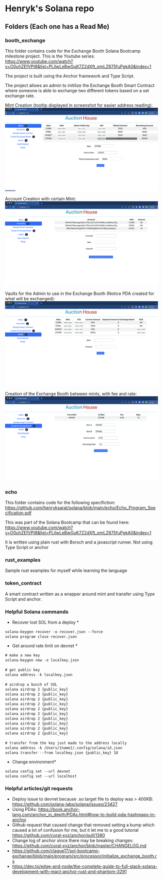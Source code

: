# Henryk's Solana repo

## Folders (Each one has a Read Me)

### booth_exchange
This folder contains code for the Exchange Booth Solana Bootcamp milestone project. This is the Youtube series: https://www.youtube.com/watch?v=O0uhZEfVPt8&list=PLilwLeBwGuK7Z2dXft_pmLZ675fuPgkA0&index=1

The project is built using the Anchor framework and Type Script. 

The project allows an admin to initilize the Exchange Booth Smart Contract where someone is able to exchange two different tokens based on a set exchange rate.

Mint Creation (tooltip displayed in screenshot for easier address reading):
![Exchange Booth](https://github.com/henryksarat/solana/blob/main/images/exchange_booth_mints.png)

Account Creation with certain Mint:
![Exchange Booth](https://github.com/henryksarat/solana/blob/main/images/exchange_booth_accounts.png)

Vaults for the Admin to use in the Exchange Booth (Notice PDA created for what will be exchanged):
![Exchange Booth](https://github.com/henryksarat/solana/blob/main/images/exchange_booth_vaults.png)

Creation of the Exchange Booth between mints, with fee and rate:
![Exchange Booth](https://github.com/henryksarat/solana/blob/main/images/exchange_booth_created_exchange_booths.png)

### echo
This folder contains code for the following specifiction: https://github.com/henryksarat/solana/blob/main/echo/Echo_Program_Specification.pdf

This was part of the Solana Bootcamp that can be found here: https://www.youtube.com/watch?v=O0uhZEfVPt8&list=PLilwLeBwGuK7Z2dXft_pmLZ675fuPgkA0&index=1

It is written using plain rust with Borsch and a javascript runner. Not using Type Script or anchor

### rust_examples

Sample rust examples for myself while learning the language

### token_contract

A smart contract written as a wrapper around mint and transfer using Type Script and anchor.

### Helpful Solana commands

* Recover lost SOL from a deploy *

```
solana-keygen recover -o recover.json --force
solana program close recover.json
```

* Get around rate limit on devnet *

```
# make a new key
solana-keygen new -o localkey.json

# get public key
solana address -k localkey.json

# airdrop a bunch of SOL
solana airdrop 2 {public_key}
solana airdrop 2 {public_key}
solana airdrop 2 {public_key}
solana airdrop 2 {public_key}
solana airdrop 2 {public_key}
solana airdrop 2 {public_key}
solana airdrop 2 {public_key}
solana airdrop 2 {public_key}
solana airdrop 2 {public_key}
solana airdrop 2 {public_key}

# transfer from the key just made to the address locally
solana address -k /Users/{name}/.config/solana/id.json
solana transfer --from localkey.json {public_key} 18
```

* Change environment*
```
solana config set --url devnet
solana config set --url localhost
```

### Helpful articles/git requests
* Deploy issue to devnet because .so target file to deploy was > 400KB: https://github.com/solana-labs/solana/issues/23427
* Using PDAs: https://book.anchor-lang.com/anchor_in_depth/PDAs.html#how-to-build-pda-hashmaps-in-anchor
* Github request that caused change that removed setting a bump which caused a lot of confusion for me, but it let me to a good tutorial
https://github.com/coral-xyz/anchor/pull/1380 
* Change log of anchor since there may be breaking changes:
https://github.com/coral-xyz/anchor/blob/master/CHANGELOG.md
* https://github.com/clague17/sol-bootcamp-exchange/blob/main/program/src/processor/initialize_exchange_booth.rs
* https://dev.to/edge-and-node/the-complete-guide-to-full-stack-solana-development-with-react-anchor-rust-and-phantom-3291